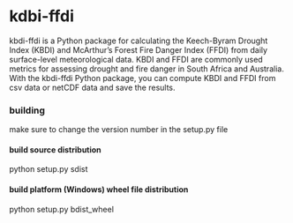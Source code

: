 # kdbi-ffdi
kbdi-ffdi is a Python package for calculating the Keech-Byram Drought Index (KBDI) and McArthur’s Forest Fire Danger Index (FFDI) from daily surface-level meteorological data. KBDI and FFDI are commonly used metrics for assessing drought and fire danger in South Africa and Australia. With the kbdi-ffdi Python package, you can compute KBDI and FFDI from csv data or netCDF data and save the results.

### building
make sure to change the version number in the setup.py file
#### build source distribution
python setup.py sdist
#### build platform (Windows) wheel file distribution
python setup.py bdist_wheel